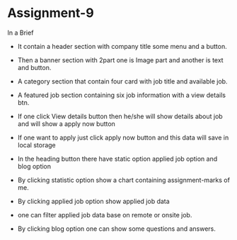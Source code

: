 # Assignment-9
In a Brief



* It contain a header section with company title some menu and a button.

- Then a banner section with 2part one is Image part and another is text and button.

- A category section that contain four card with job title and available job.

- A featured job section containing six job information with a view details btn.

- If one click View details button then he/she will show details about job and will show a apply now button

- If one want to apply just click apply now button and this data will save in local storage

- In the heading button there have static option applied job option and blog option

- By clicking statistic option show a chart containing assignment-marks of me.

- By clicking applied job option show applied job data

- one can filter applied job data base on remote or onsite job.

- By clicking blog option one can show some questions and answers.

